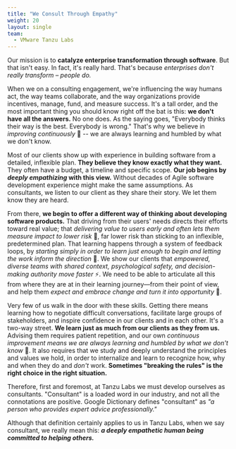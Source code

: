 ```yaml
---
title: "We Consult Through Empathy"
weight: 20
layout: single
team:
  - VMware Tanzu Labs
---
```


Our mission is to **catalyze enterprise transformation through software**. But that isn't easy. In fact, it's really hard. That's because _enterprises don't really transform – people do._ 

When we on a consulting engagement, we're influencing the way humans act, the way teams collaborate, and the way organizations provide incentives, manage, fund, and measure success. It's a tall order, and the most important thing you should know right off the bat is this: **we don't have all the answers.** No one does. As the saying goes, "Everybody thinks their way is the best. Everybody is wrong." That's why we believe in _improving continuously_ 🔬 -- we are always learning and humbled by what we don't know. 

Most of our clients show up with experience in building software from a detailed, inflexible plan. **They believe they know exactly what they want.** They often have a budget, a timeline and specific scope. **Our job begins by _deeply empathizing_ with this view.** Without decades of Agile software development experience might  make the same assumptions. As consultants, we listen to our client as they share their story. We let them know they are heard.

From there, **we begin to offer a different way of thinking about developing software products.** That driving from their users' needs directs their efforts toward real value; that _delivering value to users early and often lets them measure impact to lower risk_ 🚀, far lower risk than sticking to an inflexible, predetermined plan. That learning happens through a system of feedback loops, by _starting simply in order to learn just enough to begin and letting the work inform the direction_ 🌱. We show our clients that _empowered, diverse teams with shared context, psychological safety, and decision-making authority move faster_ ⚡️. We need to be able to articulate all this from where they are at in their learning journey—from their point of view, and help them _expect and embrace change and turn it into opportunity_ 🦋.

Very few of us walk in the door with these skills. Getting there means learning how to negotiate difficult conversations, facilitate large groups of stakeholders, and inspire confidence in our clients and in each other. It's a two-way street. **We learn just as much from our clients as they from us.** Advising them requires patient repetition, and our own _continuous improvement means we are always learning and humbled by what we don't know_ 🔬. It also requires that we study and deeply understand the principles and values we hold, in order to internalize and learn to recognize how, why and when they do and _don't_ work. **Sometimes "breaking the rules" is the right choice in the right situation.**

Therefore, first and foremost, at Tanzu Labs we must develop ourselves as consultants. "Consultant" is a loaded word in our industry, and not all the connotations are positive. Google Dictionary defines "consultant" as _"a person who provides expert advice professionally."_ 

Although that definition certainly applies to us in Tanzu Labs, when we say consultant, we really mean this: ***a deeply empathetic human being committed to helping others.***

